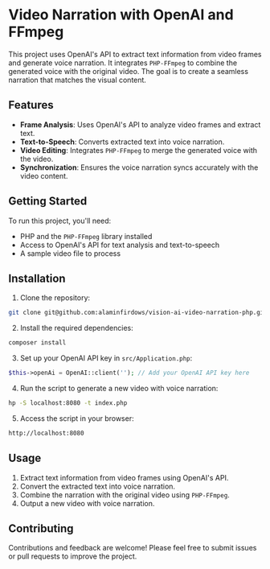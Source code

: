 # Video Narration with OpenAI and FFmpeg

This project uses OpenAI's API to extract text information from video frames and generate voice narration. It integrates `PHP-FFmpeg` to combine the generated voice with the original video. The goal is to create a seamless narration that matches the visual content.

## Features

- **Frame Analysis**: Uses OpenAI's API to analyze video frames and extract text.
- **Text-to-Speech**: Converts extracted text into voice narration.
- **Video Editing**: Integrates `PHP-FFmpeg` to merge the generated voice with the video.
- **Synchronization**: Ensures the voice narration syncs accurately with the video content.

## Getting Started

To run this project, you'll need:

- PHP and the `PHP-FFmpeg` library installed
- Access to OpenAI's API for text analysis and text-to-speech
- A sample video file to process

## Installation

1. Clone the repository:

```bash
git clone git@github.com:alaminfirdows/vision-ai-video-narration-php.git
```

2. Install the required dependencies:

```bash
composer install
```

3. Set up your OpenAI API key in `src/Application.php`:

```php
$this->openAi = OpenAI::client(''); // Add your OpenAI API key here
```

4. Run the script to generate a new video with voice narration:

```bash
hp -S localhost:8080 -t index.php
```

5. Access the script in your browser:

```bash
http://localhost:8080
```

## Usage

1. Extract text information from video frames using OpenAI's API.
2. Convert the extracted text into voice narration.
3. Combine the narration with the original video using `PHP-FFmpeg`.
4. Output a new video with voice narration.

## Contributing

Contributions and feedback are welcome! Please feel free to submit issues or pull requests to improve the project.
